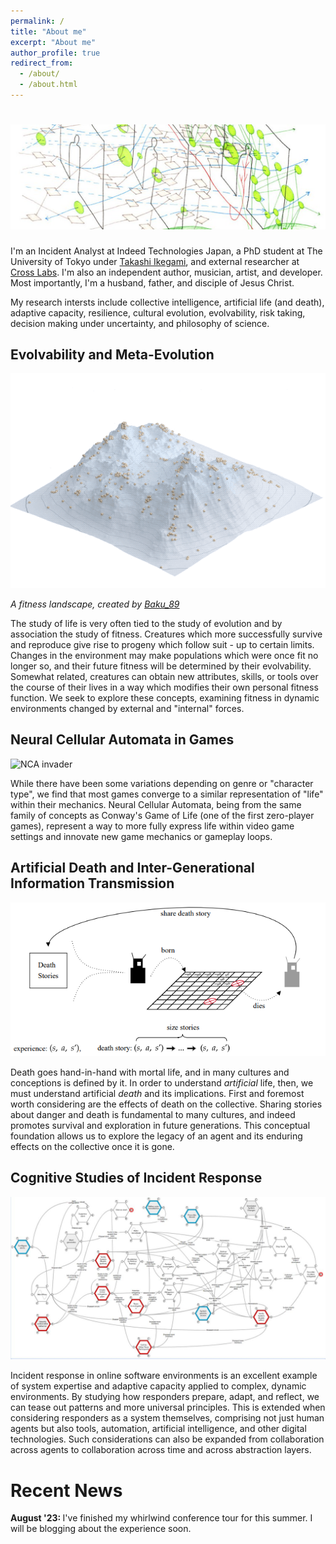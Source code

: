```yaml
---
permalink: /
title: "About me"
excerpt: "About me"
author_profile: true
redirect_from: 
  - /about/
  - /about.html
---
```

# ![Minds and Thoughts](/images/mindsandthoughts.jpg)

I'm an Incident Analyst at Indeed Technologies Japan, a PhD student at The University of Tokyo under [Takashi Ikegami](https://www.sacral.c.u-tokyo.ac.jp/), and external researcher at [Cross Labs](https://www.crosslabs.org/). I'm also an independent author, musician, artist, and developer. Most importantly, I'm a husband, father, and disciple of Jesus Christ.

My research intersts include collective intelligence, artificial life (and death), adaptive capacity, resilience, cultural evolution, evolvability, risk taking, decision making under uncertainty, and philosophy of science.

Evolvability and Meta-Evolution
------
![Fitness landscape](/images/terrain_0.gif)

*A fitness landscape, created by [Baku_89](https://baku89.com/2021/01/10/fitness-landscape?lang=en)*

The study of life is very often tied to the study of evolution and by association the study of fitness. Creatures which more successfully survive and reproduce give rise to progeny which follow suit - up to certain limits. Changes in the environment may make populations which were once fit no longer so, and their future fitness will be determined by their evolvability. Somewhat related, creatures can obtain new attributes, skills, or tools over the course of their lives in a way which modifies their own personal fitness function. We seek to explore these concepts, examining fitness in dynamic environments changed by external and "internal" forces.

Neural Cellular Automata in Games
------
![NCA invader](/images/nca_invader.gif)

While there have been some variations depending on genre or "character type", we find that most games converge to a similar representation of "life" within their mechanics. Neural Cellular Automata, being from the same family of concepts as Conway's Game of Life (one of the first zero-player games), represent a way to more fully express life within video game settings and innovate new game mechanics or gameplay loops.

Artificial Death and Inter-Generational Information Transmission
------
![ADeath Diagram](/images/death_rl.PNG)

Death goes hand-in-hand with mortal life, and in many cultures and conceptions is defined by it. In order to understand *artificial* life, then, we must understand artificial *death* and its implications. First and foremost worth considering are the effects of death on the collective. Sharing stories about danger and death is fundamental to many cultures, and indeed promotes survival and exploration in future generations. This conceptual foundation allows us to explore the legacy of an agent and its enduring effects on the collective once it is gone.

Cognitive Studies of Incident Response
------
![FRAM of An Incident Response Process](/images/fram.JPG)

Incident response in online software environments is an excellent example of system expertise and adaptive capacity applied to complex, dynamic environments. By studying how responders prepare, adapt, and reflect, we can tease out patterns and more universal principles. This is extended when considering responders as a system themselves, comprising not just human agents but also tools, automation, artificial intelligence, and other digital technologies. Such considerations can also be expanded from collaboration across agents to collaboration across time and across abstraction layers.


Recent News
===========

<b>August '23: </b> I've finished my whirlwind conference tour for this summer. I will be blogging about the experience soon.
